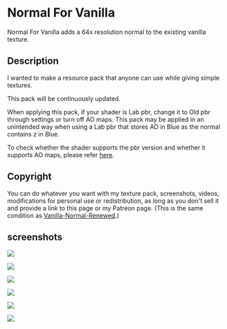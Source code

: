 # Normal For Vanilla

Normal For Vanilla adds a 64x resolution normal to the existing vanilla texture.



## Description

I wanted to make a resource pack that anyone can use while giving simple textures.

This pack will be continuously updated.

When applying this pack, if your shader is Lab pbr, change it to Old pbr through settings or turn off AO maps.
This pack may be applied in an unintended way when using a Lab pbr that stores AO in Blue as the normal contains z in Blue.

To check whether the shader supports the pbr version and whether it supports AO maps, please refer [here](https://wiki.shaderlabs.org/wiki/LabPBR_Supported_Packs).



## Copyright

You can do whatever you want with my texture pack, screenshots, videos, modifications for personal use or redistribution, as long as you don't sell it and provide a link to this page or my Patreon page.
(This is the same condition as [Vanilla-Normal-Renewed](https://github.com/Poudingue/Vanilla-Normals-Renewed).)



## screenshots

![](https://user-images.githubusercontent.com/110039366/193456238-e77bf40f-ef87-4b81-8636-0c7a9f5eecfd.png)

![](https://user-images.githubusercontent.com/110039366/193456255-cd98c29b-d2ac-4ccc-84c8-001f3fa11236.png)

![](https://user-images.githubusercontent.com/110039366/193456262-6389797a-b982-479e-9ba6-094e3f2e0223.png)

![](https://user-images.githubusercontent.com/110039366/193456268-45352406-250b-47d4-b368-8672b86cbe67.png)

![](https://user-images.githubusercontent.com/110039366/193456280-0882ce9d-7b84-460f-9b1b-7fbf72f8f063.png)

![](https://user-images.githubusercontent.com/110039366/193456288-41fd4bec-cb33-475b-9a63-6555b91215a7.png)
